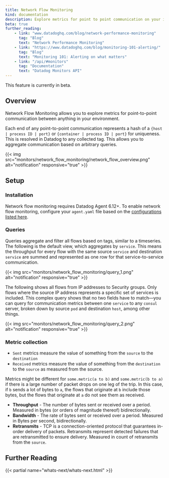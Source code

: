 ```yaml
---
title: Network Flow Monitoring
kind: documentation
description: Explore metrics for point to point communication on your infrastructure.
beta: true
further_reading:
    - link: "www.datadoghq.com/blog/network-performance-monitoring"
      tag: "Blog"
      text: "Network Performance Monitoring"
    - link: "https://www.datadoghq.com/blog/monitoring-101-alerting/"
      tag: "Blog"
      text: "Monitoring 101: Alerting on what matters"
    - link: "/api/#monitors"
      tag: "Documentation"
      text: "Datadog Monitors API"
---
```


<div class="alert alert-warning">
This feature is currently in beta.
</div>

## Overview

Network Flow Monitoring allows you to explore metrics for point-to-point communication between anything in your environment.

Each end of any point-to-point communication represents a hash of a `{host | process ID | port}` or `{container | process ID | port}` for uniqueness. This is resolved in Datadog to any collected tag. This allows you to aggregate communication based on arbitrary queries.

{{< img src="monitors/network_flow_monitoring/network_flow_overview.png" alt="notification" responsive="true" >}}

## Setup
### Installation

Network flow monitoring requires Datadog Agent 6.12+. To enable network flow monitoring, configure your `agent.yaml` file based on the [configurations listed here][1].

### Queries

Queries aggregate and filter all flows based on tags, similar to a timeseries. The following is the default view, which aggregates by `service`. This means the throughput for every flow with the same source `service` and destination `service` are summed and represented as one row for that service-to-service communication.

{{< img src="monitors/network_flow_monitoring/query_1.png" alt="notification" responsive="true" >}}

The following shows all flows from IP addresses to Security groups. Only flows where the source IP address represents a specific set of services is included. This complex query shows that no two fields have to match—you can query for communication metrics between one `service` to any `consul` server, broken down by source `pod` and destination `host`, among other things.

{{< img src="monitors/network_flow_monitoring/query_2.png" alt="notification" responsive="true" >}}

### Metric collection

- `Sent` metrics measure the value of something from the `source` to the `destination`
- `Received` metrics measure the value of something from the `destination` to the `source` as measured from the source.

Metrics might be different for `some.metric(a to b)` and `some.metric(b to a)` if there is a large number of packet drops on one leg of the trip. In this case, if `b` sends a lot of bytes to `a`, the flows that originate at `b` include those bytes, but the flows that originate at `a` do not see them as received.

- **Throughput** - The number of bytes sent or received over a period. Measured in bytes (or orders of magnitude thereof) bidirectionally.
- **Bandwidth** - The rate of bytes sent or received over a period. Measured in Bytes per second, bidirectionally.
- **Retransmits** - TCP is a connection-oriented protocol that guarantees in-order delivery of packets. Retransmits represent detected failures that are retransmitted to ensure delivery. Measured in count of retransmits from the `source`.


## Further Reading

{{< partial name="whats-next/whats-next.html" >}}

[1]: https://gist.github.com/sunhay/ce7b072c9c9a0193b12f81f18eeaf2e7
